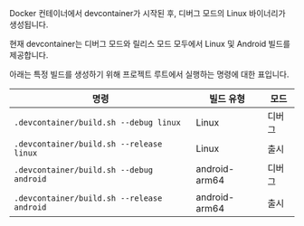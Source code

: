 
Docker 컨테이너에서 devcontainer가 시작된 후, 디버그 모드의 Linux 바이너리가 생성됩니다.

현재 devcontainer는 디버그 모드와 릴리스 모드 모두에서 Linux 및 Android 빌드를 제공합니다.

아래는 특정 빌드를 생성하기 위해 프로젝트 루트에서 실행하는 명령에 대한 표입니다.

명령|빌드 유형|모드
-|-|-|
`.devcontainer/build.sh --debug linux`|Linux|디버그
`.devcontainer/build.sh --release linux`|Linux|출시
`.devcontainer/build.sh --debug android`|android-arm64|디버그
`.devcontainer/build.sh --release android`|android-arm64|출시

